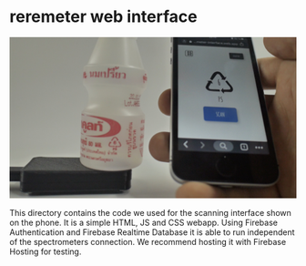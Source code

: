 # reremeter web interface

![Picture of web interface](images/INTERFACE_USED_FOR_SCANNING.jpeg)

This directory contains the code we used for the scanning interface shown on the phone. It is a simple HTML, JS and CSS webapp. Using Firebase Authentication and Firebase Realtime Database it is able to run independent of the spectrometers connection. We recommend hosting it with Firebase Hosting for testing. 